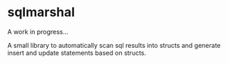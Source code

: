 sqlmarshal
==========

A work in progress...

A small library to automatically scan sql results into structs and
generate insert and update statements based on structs.
